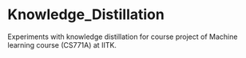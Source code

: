# Knowledge_Distillation
Experiments with knowledge distillation for course project of Machine learning course (CS771A) at IITK.
